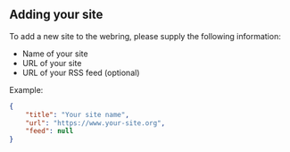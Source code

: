## Adding your site

To add a new site to the webring, please supply the following information:

* Name of your site
* URL of your site
* URL of your RSS feed (optional)

Example:

```json
{
    "title": "Your site name",
    "url": "https://www.your-site.org",
    "feed": null
}
```